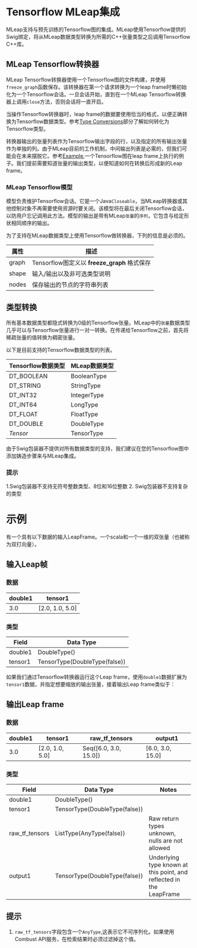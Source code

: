 # Tensorflow MLeap集成

MLeap支持与预先训练的Tensorflow图的集成。MLeap使用Tensorflow提供的Swig绑定，将从MLeap数据类型转换为所需的C++张量类型之后调用Tensorflow C++库。

## MLeap Tensorflow转换器

MLeap Tensorflow转换器使用一个Tensorflow图的文件构建，并使用`freeze_graph`函数保存。该转换器在第一个请求转换为一个leap frame时懒初始化为一个Tensorflow会话。一旦会话开始，直到在一个MLeap Tensorflow转换器上调用`close`方法，否则会话将一直开启。

当操作Tensorflow转换器时，leap frame的数据要使用恰当的格式，以便正确转换为Tensorflow数据类型。参考[Type Conversions](#type-conversions)部分了解如何转化为Tensorflow类型。

转换器输出的张量列表作为Tensorflow输出字段的行，以及指定的所有输出张量作为单独的列。由于MLeap目前的工作机制，中间输出列表是必需的，但我们可能会在未来摆脱它。参考[Example](#example),一个Tensorflow图在leap frame上执行的例子。我们提前需要知道张量的输出类型，以便知道如何在转换后形成新的Leap frame。

### MLeap Tensorflow模型

模型负责维护Tensorflow会话。它是一个Java`Closeable`，当MLeap转换器或其他控制对象不再需要使用资源时要关闭。该模型将在最后关闭Tensorflow会话，以防用户忘记调用此方法。模型的输出是带有MLeap`张量`的`序列`，它包含与给定形状相同顺序的输出。

为了支持在MLeap数据类型上使用Tensorflow做转换器，下列的信息是必须的。

| 属性 | 描述 |
|---|---|
| graph | Tensorflow图定义以 __freeze_graph__ 格式保存|
| shape | 输入/输出以及非可选类型说明 |
| nodes | 保存输出的节点的字符串列表 |

## 类型转换

所有基本数据类型都隐式转换为0级的Tensorflow张量。MLeap中的`张量`数据类型几乎可以与Tensorflow张量进行一对一转换。在传递给Tensorflow之前，首先将稀疏张量的值转换为稠密张量。

以下是目前支持的Tensorflow数据类型的列表。

| Tensorflow数据类型 | MLeap数据类型 |
|---|---|
| DT_BOOLEAN | BooleanType |
| DT_STRING | StringType |
| DT_INT32 | IntegerType |
| DT_INT64 | LongType |
| DT_FLOAT | FloatType |
| DT_DOUBLE | DoubleType |
| _Tensor_ | TensorType |

由于Swig包装器不提供对所有数据类型的支持，我们建议在您的Tensorflow图中添加铸造步骤来与MLeap集成。

### 提示

1.Swig包装器不支持无符号整数类型、8位和16位整数
2. Swig包装器不支持复杂的类型

# 示例

有一个具有以下数据的输入LeapFrame。一个scala和一个一维的双张量（也被称为双打向量）。


## 输入Leap帧

### 数据


| double1 | tensor1 |
|---|---|
| 3.0 | [2.0, 1.0, 5.0] |

### 类型

| Field | Data Type |
|---|---|
| double1 | DoubleType() |
| tensor1 | TensorType(DoubleType(false)) |


如果我们通过Tensorflow转换器运行这个Leap frame，使用`double1`数据扩展为`tensor1`数据，并指定想要缩放的输出张量，接着输出Leap frame类似于：

## 输出Leap frame

### 数据

| double1 | tensor1 | raw_tf_tensors | output1 |
|---|---|---|---|
| 3.0 | [2.0, 1.0, 5.0] | Seq([6.0, 3.0, 15.0]) | [6.0, 3.0, 15.0] |

### 类型

| Field | Data Type | Notes |
|---|---|---|
| double1 | DoubleType() | |
| tensor1 | TensorType(DoubleType(false)) | |
| raw_tf_tensors | ListType(AnyType(false))  | Raw return types unknown, nulls are not allowed |
| output1 | TensorType(DoubleType(false)) | Underlying type known at this point, and reflected in the LeapFrame |

## 提示

1. `raw_tf_tensors`字段包含一个`AnyType`,这表示它不可序列化。如果使用Combust API服务，在检索结果时必须过滤掉这个值。
